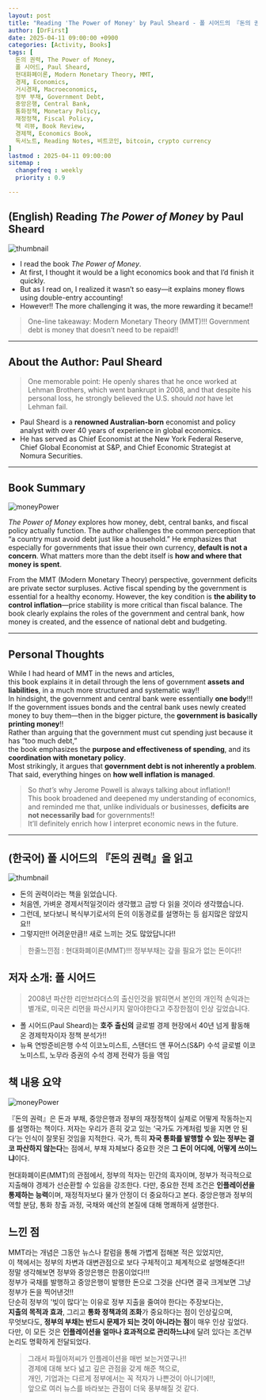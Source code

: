 ```yaml
---
layout: post
title: "Reading 'The Power of Money' by Paul Sheard - 폴 시어드의 『돈의 권력』을 읽고 "
author: [DrFirst]
date: 2025-04-11 09:00:00 +0900
categories: [Activity, Books]
tags: [
  돈의 권력, The Power of Money,
  폴 시어드, Paul Sheard,
  현대화폐이론, Modern Monetary Theory, MMT,
  경제, Economics,
  거시경제, Macroeconomics,
  정부 부채, Government Debt,
  중앙은행, Central Bank,
  통화정책, Monetary Policy,
  재정정책, Fiscal Policy,
  책 리뷰, Book Review,
  경제책, Economics Book,
  독서노트, Reading Notes, 비트코인, bitcoin, crypto currency
]
lastmod : 2025-04-11 09:00:00
sitemap :
  changefreq : weekly
  priority : 0.9

---
```


## (English) Reading *The Power of Money* by Paul Sheard

![thumbnail](https://github.com/user-attachments/assets/849dc97d-4b1a-4345-80f8-683e63ebf970)

- I read the book *The Power of Money*.  
- At first, I thought it would be a light economics book and that I’d finish it quickly.  
- But as I read on, I realized it wasn’t so easy—it explains money flows using double-entry accounting!  
- However!! The more challenging it was, the more rewarding it became!!

> One-line takeaway: Modern Monetary Theory (MMT)!!! Government debt is money that doesn’t need to be repaid!!

---

## About the Author: Paul Sheard

> One memorable point: He openly shares that he once worked at Lehman Brothers, which went bankrupt in 2008, and that despite his personal loss, he strongly believed the U.S. should *not* have let Lehman fail.

- Paul Sheard is a **renowned Australian-born** economist and policy analyst with over 40 years of experience in global economics.  
- He has served as Chief Economist at the New York Federal Reserve, Chief Global Economist at S&P, and Chief Economic Strategist at Nomura Securities.

---

## Book Summary

![moneyPower](https://github.com/user-attachments/assets/4cc33940-7d84-4c50-9e96-35c442216485)

*The Power of Money* explores how money, debt, central banks, and fiscal policy actually function. The author challenges the common perception that “a country must avoid debt just like a household.” He emphasizes that especially for governments that issue their own currency, **default is not a concern**. What matters more than the debt itself is **how and where that money is spent**.

From the MMT (Modern Monetary Theory) perspective, government deficits are private sector surpluses. Active fiscal spending by the government is essential for a healthy economy. However, the key condition is **the ability to control inflation**—price stability is more critical than fiscal balance. The book clearly explains the roles of the government and central bank, how money is created, and the essence of national debt and budgeting.

---

## Personal Thoughts

While I had heard of MMT in the news and articles,  
this book explains it in detail through the lens of government **assets and liabilities**, in a much more structured and systematic way!!  
In hindsight, the government and central bank were essentially **one body**!!!  
If the government issues bonds and the central bank uses newly created money to buy them—then in the bigger picture, the **government is basically printing money**!!  
Rather than arguing that the government must cut spending just because it has “too much debt,”  
the book emphasizes the **purpose and effectiveness of spending**, and its **coordination with monetary policy**.  
Most strikingly, it argues that **government debt is not inherently a problem**.  
That said, everything hinges on **how well inflation is managed**.  
> So *that’s* why Jerome Powell is always talking about inflation!!  
This book broadened and deepened my understanding of economics,  
and reminded me that, unlike individuals or businesses, **deficits are not necessarily bad** for governments!!  
It’ll definitely enrich how I interpret economic news in the future.


---


## (한국어) 폴 시어드의 『돈의 권력』을 읽고 


![thumbnail](https://github.com/user-attachments/assets/849dc97d-4b1a-4345-80f8-683e63ebf970)

- 돈의 권력이라는 책을 읽었습니다. 
- 처음엔, 가벼운 경제서적일것이라 생각했고 금방 다 읽을 것이라 생각했습니다.
- 그런데, 보다보니 복식부기로서의 돈의 이동경로를 설명하는 등 쉽지많은 않았지요!!
- 그렇지만!! 어려운만큼!! 새로 느끼는 것도 많았답니다!!

> 한줄느낀점 : 현대화폐이론(MMT)!!! 정부부채는 갚을 필요가 없는 돈이다!!


## 저자 소개: 폴 시어드

> 2008년 파산한 리만브라더스의 출신인것을 밝히면서 본인의 개인적 손익과는 별개로, 미국은 리먼을 파산시키지 말아야한다고 주장한점이 인상 깊었습니다.  

- 폴 시어드(Paul Sheard)는 **호주 출신의** 글로벌 경제 현장에서 40년 넘게 활동해 온 경제학자이자 정책 분석가!!  
- 뉴욕 연방준비은행 수석 이코노미스트, 스탠더드 앤 푸어스(S&P) 수석 글로벌 이코노미스트, 노무라 증권의 수석 경제 전략가 등을 역임  

## 책 내용 요약

![moneyPower](https://github.com/user-attachments/assets/4cc33940-7d84-4c50-9e96-35c442216485)

『돈의 권력』은 돈과 부채, 중앙은행과 정부의 재정정책이 실제로 어떻게 작동하는지를 설명하는 책이다. 저자는 우리가 흔히 갖고 있는 ‘국가도 가계처럼 빚을 지면 안 된다’는 인식이 잘못된 것임을 지적한다. 국가, 특히 **자국 통화를 발행할 수 있는 정부는 결코 파산하지 않는다**는 점에서, 부채 자체보다 중요한 것은 **그 돈이 어디에, 어떻게 쓰이느냐**이다.

현대화폐이론(MMT)의 관점에서, 정부의 적자는 민간의 흑자이며, 정부가 적극적으로 지출해야 경제가 선순환할 수 있음을 강조한다. 다만, 중요한 전제 조건은 **인플레이션을 통제하는 능력**이며, 재정적자보다 물가 안정이 더 중요하다고 본다. 중앙은행과 정부의 역할 분담, 통화 창출 과정, 국채와 예산의 본질에 대해 명쾌하게 설명한다.

## 느낀 점

MMT라는 개념은 그동안 뉴스나 칼럼을 통해 가볍게 접해본 적은 있었지만,  
이 책에서는 정부의 차변과 대변관점으로 보다 구체적이고 체계적으로 설명해준다!!  
정말 생각해보면 정부와 중앙은행은 한몸이었다!!!  
정부가 국채를 발행하고 중앙은행이 발행한 돈으로 그것을 산다면 결국 크게보면 그냥 정부가 돈을 찍어낸것!!  
단순히 정부의 '빚이 많다'는 이유로 정부 지출을 줄여야 한다는 주장보다는,  
**지출의 목적과 효과**, 그리고 **통화 정책과의 조화**가 중요하다는 점이 인상깊으며,  
무엇보다도, **정부의 부채는 반드시 문제가 되는 것이 아니라는 점**이 매우 인상 깊었다.  
다만, 이 모든 것은 **인플레이션을 얼마나 효과적으로 관리하느냐**에 달려 있다는 조건부 논리도 명확하게 전달되었다. 
> 그래서 파월아저씨가 인플레이션을 매번 보는거였구나!!  
경제에 대해 보다 넓고 깊은 관점을 갖게 해준 책으로,  
개인, 기업과는 다르게 정부에서는 꼭 적자가 나쁜것이 아니기에!!,   
앞으로 여러 뉴스를 바라보는 관점이 더욱 풍부해질 것 같다.
